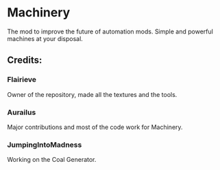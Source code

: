 <h1>Machinery</h1>

The mod to improve the future of automation mods. Simple and powerful machines
at your disposal.

<h2>Credits:</h2>

<h3>Flairieve</h3>

Owner of the repository, made all the textures and the tools.
<h3>Aurailus</h3>

Major contributions and most of the code work for Machinery.
<h3>JumpingIntoMadness</h3>

Working on the Coal Generator.
